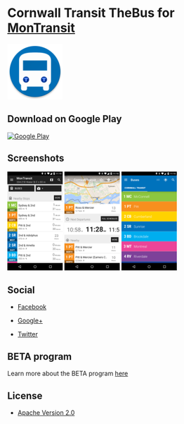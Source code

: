 # Cornwall Transit TheBus for [MonTransit](https://github.com/mtransitapps/mtransit-for-android)

<img width="25%" height="25%" src="https://raw.githubusercontent.com/mtransitapps/ca-cornwall-transit-bus-android/master/pub/hi-res-app-icon.png"/>

## Download on Google Play

[![Google Play](https://developer.android.com/images/brand/en_app_rgb_wo_60.png)](https://play.google.com/store/apps/details?id=org.mtransit.android.ca_cornwall_transit_bus)

## Screenshots

<img width="25%" height="25%" src="https://raw.githubusercontent.com/mtransitapps/ca-cornwall-transit-bus-android/master/pub/screenshot-phone-1.png"/>
<img width="25%" height="25%" src="https://raw.githubusercontent.com/mtransitapps/ca-cornwall-transit-bus-android/master/pub/screenshot-phone-2.png"/>
<img width="25%" height="25%" src="https://raw.githubusercontent.com/mtransitapps/ca-cornwall-transit-bus-android/master/pub/screenshot-phone-3.png"/>

## Social

* [Facebook](https://www.facebook.com/MonTransit)

* [Google+](http://gplus.to/MonTransit/)

* [Twitter](https://twitter.com/montransit)

## BETA program

Learn more about the BETA program [here](https://github.com/mtransitapps/mtransit-for-android/wiki/BETA)

## License

* [Apache Version 2.0](http://www.apache.org/licenses/LICENSE-2.0.html)
